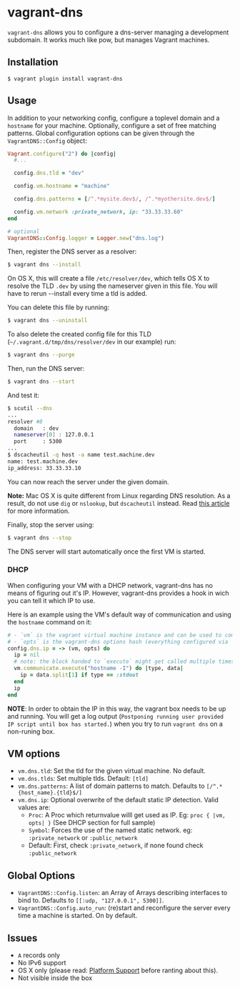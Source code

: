 # vagrant-dns

`vagrant-dns` allows you to configure a dns-server managing a development subdomain. It works much like pow, but manages Vagrant machines.

## Installation

    $ vagrant plugin install vagrant-dns

## Usage

In addition to your networking config, configure a toplevel domain and a `hostname` for your machine. Optionally, configure a set of free matching patterns. Global configuration options can be given through the `VagrantDNS::Config` object:

```ruby
Vagrant.configure("2") do |config|
  #...

  config.dns.tld = "dev"

  config.vm.hostname = "machine"

  config.dns.patterns = [/^.*mysite.dev$/, /^.*myothersite.dev$/]

  config.vm.network :private_network, ip: "33.33.33.60"
end

# optional
VagrantDNS::Config.logger = Logger.new("dns.log")
```

Then, register the DNS server as a resolver:

```bash
$ vagrant dns --install
```

On OS X, this will create a file `/etc/resolver/dev`, which tells OS X to resolve the TLD `.dev` by using the nameserver given in this file. You will have to rerun --install every time a tld is added.

You can delete this file by running:

```bash
$ vagrant dns --uninstall
```

To also delete the created config file for this TLD (`~/.vagrant.d/tmp/dns/resolver/dev` in our example) run:


```bash
$ vagrant dns --purge
```

Then, run the DNS server:

```bash
$ vagrant dns --start
```

And test it:

```bash
$ scutil --dns
...
resolver #8
  domain   : dev
  nameserver[0] : 127.0.0.1
  port     : 5300
...
$ dscacheutil -q host -a name test.machine.dev
name: test.machine.dev
ip_address: 33.33.33.10
```

You can now reach the server under the given domain.

**Note:** Mac OS X is quite different from Linux regarding DNS resolution. As a result, do not use
`dig` or `nslookup`, but `dscacheutil` instead. Read [this article](http://apple.stackexchange.com/a/70583)
for more information.

Finally, stop the server using:

```bash
$ vagrant dns --stop
```

The DNS server will start automatically once the first VM is started.

### DHCP

When configuring your VM with a DHCP network, vagrant-dns has no means of figuring out it's IP. However, vagrant-dns provides a hook in wich you can tell it which IP to use.

Here is an example using the VM's default way of communication and using the `hostname` command on it:

```ruby
# - `vm` is the vagrant virtual machine instance and can be used to communicate with it
# - `opts` is the vagrant-dns options hash (everything configured via `config.dns.*`)
config.dns.ip = -> (vm, opts) do
  ip = nil
  # note: the block handed to `execute` might get called multiple times, hence the closure
  vm.communicate.execute("hostname -I") do |type, data|
    ip = data.split[1] if type == :stdout
  end
  ip
end
```

__NOTE__: In order to obtain the IP in this way, the vagrant box needs to be up and running. You will get a log output (`Postponing running user provided IP script until box has started.`) when you try to run `vagrant dns`  on a non-runing box.

## VM options

* `vm.dns.tld`: Set the tld for the given virtual machine. No default.
* `vm.dns.tlds`: Set multiple tlds. Default: `[tld]`
* `vm.dns.patterns`: A list of domain patterns to match. Defaults to `[/^.*{host_name}.{tld}$/]`
* `vm.dns.ip`: Optional overwrite of the default static IP detection. Valid values are:
  - `Proc`: A Proc which returnvalue willl get used as IP. Eg: `proc { |vm, opts| }` (See DHCP section for full sample)
  - `Symbol`: Forces the use of the named static network. eg: `:private_network` or `:public_network`
  - Default: First, check `:private_network`, if none found check `:public_network`

## Global Options

* `VagrantDNS::Config.listen`: an Array of Arrays describing interfaces to bind to. Defaults to `[[:udp, "127.0.0.1", 5300]]`.
* `VagrantDNS::Config.auto_run`: (re)start and reconfigure the server every time a machine is started. On by default.

## Issues

* `A` records only
* No IPv6 support
* OS X only (please read: [Platform
  Support](https://github.com/BerlinVagrant/vagrant-dns/blob/master/PLATFORM_SUPPORT.md) before ranting about this).
* Not visible inside the box
